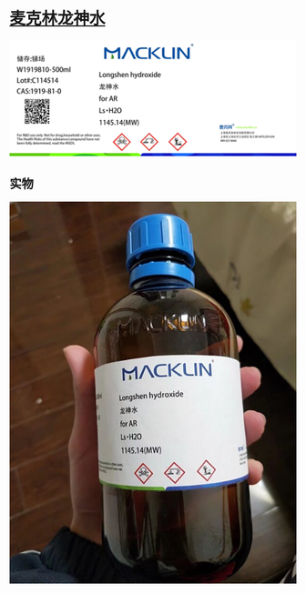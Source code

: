 # [麦克林龙神水](https://biantailab.github.io/macklin)

![macklin Longshen hydroxide pc](imgs/longshen_hydroxide_pc.png)

## 实物

![实物](imgs/longshengshui.jpeg)